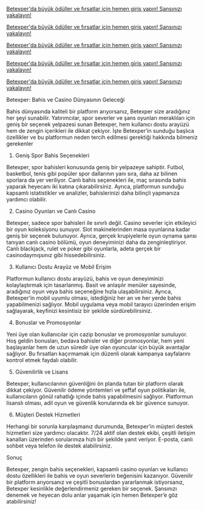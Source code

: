 <a href="https://xn--guncelgrs-1pbb.com/kwwsv://zzzehwhashu592.frp/" title="Betexper ile Büyük Fırsatlar ve Betexperalar" target="_blank">Betexper'da büyük ödüller ve fırsatlar için hemen giriş yapın! Şansınızı yakalayın!</a>



<a href="https://xn--guncelgrs-1pbb.com/kwwsv://zzzehwhashu592.frp/" title="Betexper ile Büyük Fırsatlar ve Betexperalar" target="_blank">Betexper'da büyük ödüller ve fırsatlar için hemen giriş yapın! Şansınızı yakalayın!</a>



<a href="https://xn--guncelgrs-1pbb.com/kwwsv://zzzehwhashu592.frp/" title="Betexper ile Büyük Fırsatlar ve Betexperalar" target="_blank">Betexper'da büyük ödüller ve fırsatlar için hemen giriş yapın! Şansınızı yakalayın!</a>



<a href="https://xn--guncelgrs-1pbb.com/kwwsv://zzzehwhashu592.frp/" title="Betexper ile Büyük Fırsatlar ve Betexperalar" target="_blank">Betexper'da büyük ödüller ve fırsatlar için hemen giriş yapın! Şansınızı yakalayın!</a>



<a href="https://xn--guncelgrs-1pbb.com/kwwsv://zzzehwhashu592.frp/" title="Betexper ile Büyük Fırsatlar ve Betexperalar" target="_blank">Betexper'da büyük ödüller ve fırsatlar için hemen giriş yapın! Şansınızı yakalayın!</a>




Betexper: Bahis ve Casino Dünyasının Geleceği

Bahis dünyasında kaliteli bir platform arıyorsanız, Betexper size aradığınız her şeyi sunabilir. Yatırımcılar, spor severler ve şans oyunları meraklıları için geniş bir seçenek yelpazesi sunan Betexper, hem kullanıcı dostu arayüzü hem de zengin içerikleri ile dikkat çekiyor. İşte Betexper’in sunduğu başlıca özellikler ve bu platformun neden tercih edilmesi gerektiği hakkında bilmeniz gerekenler

1. Geniş Spor Bahis Seçenekleri

Betexper, spor bahisleri konusunda geniş bir yelpazeye sahiptir. Futbol, basketbol, tenis gibi popüler 
spor dallarının yanı sıra, daha az bilinen sporlara da yer veriliyor. Canlı bahis seçenekleri ile, maç sırasında bahis yaparak heyecanı iki katına çıkarabilirsiniz. Ayrıca, platformun sunduğu kapsamlı istatistikler ve analizler, bahislerinizi daha bilinçli yapmanıza yardımcı olabilir.

2. Casino Oyunları ve Canlı Casino

Betexper, sadece spor bahisleri ile sınırlı değil. Casino severler için etkileyici bir oyun koleksiyonu sunuyor. Slot makinelerinden masa oyunlarına kadar geniş bir seçenek bulunuyor. Ayrıca, gerçek krupiyelerle oyun oynama şansı tanıyan canlı casino bölümü, oyun deneyiminizi daha da zenginleştiriyor. Canlı blackjack, rulet ve poker gibi oyunlarla, adeta gerçek bir casinodaymışsınız gibi hissedebilirsiniz.

3. Kullanıcı Dostu Arayüz ve Mobil Erişim

Platformun kullanıcı dostu arayüzü, bahis ve oyun deneyiminizi kolaylaştırmak için tasarlanmış. Basit ve anlaşılır menüler sayesinde, aradığınız oyun veya bahis seçeneğine hızla ulaşabilirsiniz. Ayrıca, Betexper’in mobil uyumlu olması, istediğiniz her an ve her yerde bahis yapabilmenizi sağlıyor. Mobil uygulama veya mobil tarayıcı üzerinden erişim sağlayarak, keyfinizi kesintisiz bir şekilde sürdürebilirsiniz.

4. Bonuslar ve Promosyonlar

Yeni üye olan kullanıcılar için cazip bonuslar ve promosyonlar sunuluyor. Hoş geldin bonusları, bedava bahisler ve diğer promosyonlar, hem yeni başlayanlar hem de uzun süredir üye olan oyuncular için büyük avantajlar sağlıyor. Bu fırsatları kaçırmamak için düzenli olarak kampanya sayfalarını kontrol etmek faydalı olabilir.

5. Güvenilirlik ve Lisans

Betexper, kullanıcılarının güvenliğini ön planda tutan bir platform olarak dikkat çekiyor. Güvenilir ödeme yöntemleri ve şeffaf oyun politikaları ile, kullanıcıların gönül rahatlığı içinde bahis yapabilmesini sağlıyor. Platformun lisanslı olması, adil oyun ve güvenlik konularında ek bir güvence sunuyor.

6. Müşteri Destek Hizmetleri

Herhangi bir sorunla karşılaşmanız durumunda, Betexper’in müşteri destek hizmetleri size yardımcı olacaktır. 7/24 aktif olan destek ekibi, çeşitli iletişim kanalları üzerinden sorularınıza hızlı bir şekilde yanıt veriyor. E-posta, canlı sohbet veya telefon ile destek alabilirsiniz.

Sonuç

Betexper, zengin bahis seçenekleri, kapsamlı casino oyunları ve kullanıcı dostu özellikleri ile bahis ve oyun severlerin beğenisini kazanıyor. Güvenilir bir platform arıyorsanız ve çeşitli bonuslardan yararlanmak istiyorsanız, Betexper kesinlikle değerlendirmeniz gereken bir seçenek. Şansınızı denemek ve heyecan dolu anlar yaşamak için hemen Betexper’e göz atabilirsiniz!
